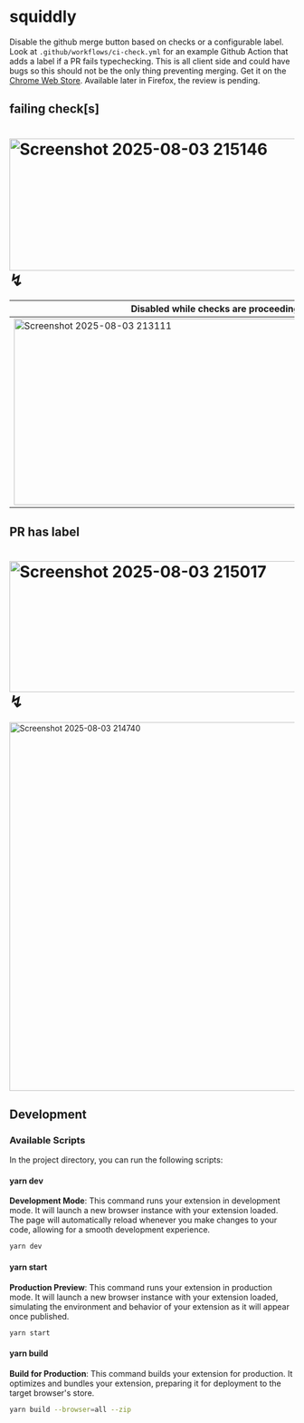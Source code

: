 # squiddly

Disable the github merge button based on checks or a configurable label.  Look at `.github/workflows/ci-check.yml` for an example Github Action that adds a label if a PR fails typechecking.  This is all client side and could have bugs so this should not be the only thing preventing merging.  Get it on the [Chrome Web Store](https://chromewebstore.google.com/detail/squiddly/keckkliciafiafmlgeepcgbiohbekjmn).  Available later in Firefox, the review is pending.

## failing check[s]



# <img width="544" height="233" alt="Screenshot 2025-08-03 215146" src="https://github.com/user-attachments/assets/c8bd7dec-ab35-4a77-b620-587f25107450" /> &#x21AF;

| Disabled while checks are proceeding | Disabled when checks have failed | 
|--------------------------------------|----------------------------------|
|<img width="711" height="328" alt="Screenshot 2025-08-03 213111" src="https://github.com/user-attachments/assets/da05bf51-baa9-46b1-9a93-06c09f3ed62c" />|<img width="698" height="329" alt="Screenshot 2025-08-03 213233" src="https://github.com/user-attachments/assets/3f97161d-27db-4679-b4b2-be93316dc96f" />|

## PR has label

# <img width="542" height="231" alt="Screenshot 2025-08-03 215017" src="https://github.com/user-attachments/assets/3054a41f-59ba-4853-b828-efa624524848" /> &#x21AF;

<img width="1346" height="650" alt="Screenshot 2025-08-03 214740" src="https://github.com/user-attachments/assets/fc2b5bb8-48d9-4902-9c8a-2879e39fa29e" />

## Development

### Available Scripts

In the project directory, you can run the following scripts:

#### yarn dev

**Development Mode**: This command runs your extension in development mode. It will launch a new browser instance with your extension loaded. The page will automatically reload whenever you make changes to your code, allowing for a smooth development experience.

```bash
yarn dev
```

#### yarn start

**Production Preview**: This command runs your extension in production mode. It will launch a new browser instance with your extension loaded, simulating the environment and behavior of your extension as it will appear once published.

```bash
yarn start
```

#### yarn build

**Build for Production**: This command builds your extension for production. It optimizes and bundles your extension, preparing it for deployment to the target browser's store.

```bash
yarn build --browser=all --zip
```
